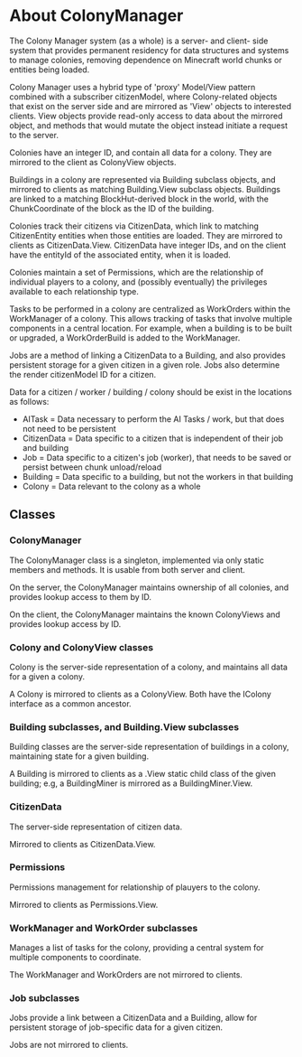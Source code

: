 # About ColonyManager
The Colony Manager system (as a whole) is a server- and client- side system that provides permanent residency for data
structures and systems to manage colonies, removing dependence on Minecraft world chunks or entities being loaded.

Colony Manager uses a hybrid type of 'proxy' Model/View pattern combined with a subscriber citizenModel, where Colony-related
objects that exist on the server side and are mirrored as 'View' objects to interested clients.  View objects provide
read-only access to data about the mirrored object, and methods that would mutate the object instead initiate a request
to the server.

Colonies have an integer ID, and contain all data for a colony.  They are mirrored to the client as ColonyView objects.

Buildings in a colony are represented via Building subclass objects, and mirrored to clients as matching Building.View
subclass objects.  Buildings are linked to a matching BlockHut-derived block in the world, with the ChunkCoordinate of
the block as the ID of the building.

Colonies track their citizens via CitizenData, which link to matching CitizenEntity entities when those entities are
loaded.  They are mirrored to clients as CitizenData.View.  CitizenData have integer IDs, and on the client have the
entityId of the associated entity, when it is loaded.

Colonies maintain a set of Permissions, which are the relationship of individual players to a colony, and
(possibly eventually) the privileges available to each relationship type.

Tasks to be performed in a colony are centralized as WorkOrders within the WorkManager of a colony.  This allows
tracking of tasks that involve multiple components in a central location.  For example, when a building is to be built
or upgraded, a WorkOrderBuild is added to the WorkManager.

Jobs are a method of linking a CitizenData to a Building, and also provides persistent storage for a given citizen in
a given role.  Jobs also determine the render citizenModel ID for a citizen.

Data for a citizen / worker / building / colony should be exist in the locations as follows:
* AITask = Data necessary to perform the AI Tasks / work, but that does not need to be persistent
* CitizenData = Data specific to a citizen that is independent of their job and building
* Job = Data specific to a citizen's job (worker), that needs to be saved or persist between chunk unload/reload
* Building = Data specific to a building, but not the workers in that building
* Colony = Data relevant to the colony as a whole

## Classes

### ColonyManager
The ColonyManager class is a singleton, implemented via only static members and methods.  It is usable from both
server and client.

On the server, the ColonyManager maintains ownership of all colonies, and provides lookup access to them by ID.

On the client, the ColonyManager maintains the known ColonyViews and provides lookup access by ID.

### Colony and ColonyView classes
Colony is the server-side representation of a colony, and maintains all data for a given a colony.

A Colony is mirrored to clients as a ColonyView.  Both have the IColony interface as a common ancestor.

### Building subclasses, and Building.View subclasses
Building classes are the server-side representation of buildings in a colony, maintaining state for a given building.

A Building is mirrored to clients as a .View static child class of the given building; e.g, a BuildingMiner is mirrored
as a BuildingMiner.View.

### CitizenData
The server-side representation of citizen data.

Mirrored to clients as CitizenData.View.

### Permissions
Permissions management for relationship of plauyers to the colony.

Mirrored to clients as Permissions.View.

### WorkManager and WorkOrder subclasses
Manages a list of tasks for the colony, providing a central system for multiple components to coordinate.

The WorkManager and WorkOrders are not mirrored to clients.

### Job subclasses
Jobs provide a link between a CitizenData and a Building, allow for persistent storage of job-specific data for a given
citizen.

Jobs are not mirrored to clients.